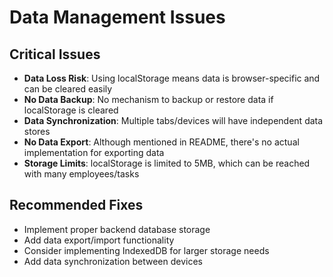 # Data Management Issues

## Critical Issues
- **Data Loss Risk**: Using localStorage means data is browser-specific and can be cleared easily
- **No Data Backup**: No mechanism to backup or restore data if localStorage is cleared
- **Data Synchronization**: Multiple tabs/devices will have independent data stores
- **No Data Export**: Although mentioned in README, there's no actual implementation for exporting data
- **Storage Limits**: localStorage is limited to 5MB, which can be reached with many employees/tasks

## Recommended Fixes
- Implement proper backend database storage
- Add data export/import functionality
- Consider implementing IndexedDB for larger storage needs
- Add data synchronization between devices
